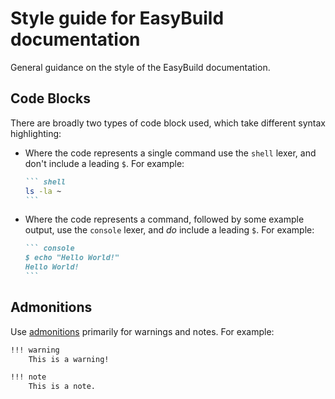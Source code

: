 # Style guide for EasyBuild documentation

General guidance on the style of the EasyBuild documentation.

## Code Blocks

There are broadly two types of code block used, which take different syntax highlighting:

* Where the code represents a single command use the `shell` lexer, and don't include a leading `$`.
  For example:

    ```` markdown
    ``` shell
    ls -la ~
    ```
    ````

* Where the code represents a command, followed by some example output, use the `console` lexer, and *do* include a leading `$`.
  For example:

    ```` markdown
    ``` console
    $ echo "Hello World!"
    Hello World!
    ```
    ````

## Admonitions

Use [admonitions](https://squidfunk.github.io/mkdocs-material/reference/admonitions/) primarily for warnings and notes.
For example:

``` markdown
!!! warning
    This is a warning!

!!! note
    This is a note.
```
